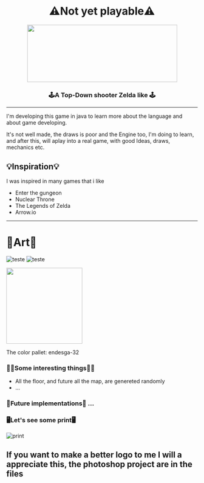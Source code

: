 <h1 align="center"> ⚠️Not yet playable⚠️️ </h3>

 

<p align="center">
  <img  src="https://user-images.githubusercontent.com/62253156/88493519-95d85380-cf7f-11ea-8df9-3f8432e0fdeb.jpg" width="395" height="151"/>
</p>

<h3 align="center"> 🕹A Top-Down shooter Zelda like 🕹 </h3>


<hr>

<p> I'm developing this game in java to learn more about the language and about game developing. </p>
<p> It's not well made, the draws is poor and the Engine too, I'm doing to learn, and after this, will aplay into a real game, with good Ideas, draws, mechanics etc. </p>

## 💡Inspiration💡
I was inspired in many games that i like 
- Enter the gungeon
- Nuclear Throne  
- The Legends of Zelda
- Arrow.io

<hr>

# 🎨Art🎨

![teste](https://user-images.githubusercontent.com/62253156/88491894-a7682e00-cf74-11ea-82d6-972a1827d6d7.jpg)
![teste](https://user-images.githubusercontent.com/62253156/88492324-f5cafc00-cf77-11ea-81b5-df283dade4a0.jpg)

<img src="https://user-images.githubusercontent.com/62253156/88491660-8272bb80-cf72-11ea-90cf-36a0a2adbcd6.jpg"  width="200" height="200"/>


The color pallet: endesga-32


### 🌌💾Some interesting things💾🌌
- All the floor, and future all the map, are genereted randomly
- ...


### 🔮Future implementations🔮 ...

### 🖥️Let's see some print🖥️

![print](https://user-images.githubusercontent.com/62253156/88493724-adfca280-cf80-11ea-8728-e812ace797e1.png)


## If you want to make a better logo to me I will a appreciate this, the photoshop project are in the files 

